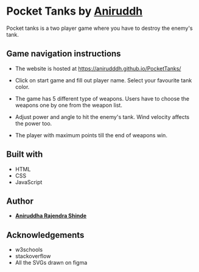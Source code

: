 # Pocket Tanks by <a href="https://linktr.ee/Anirudddh" > Aniruddh</a>

Pocket tanks is  a two player game where you have to destroy the enemy's tank. 

## Game navigation instructions

* The website is hosted at <https://anirudddh.github.io/PocketTanks/>

* Click on start game and fill out player name. Select your favourite tank color.

* The game has 5 different type of weapons. Users have to choose the weapons one by one from the weapon list.

* Adjust power and angle to hit the enemy's tank. Wind velocity affects the power too.

* The player with maximum points till the end of weapons win.

## Built with

* HTML
* CSS
* JavaScript


## Author

* **<a href="https://linktr.ee/Anirudddh" >Aniruddha Rajendra Shinde</a>**

## Acknowledgements

* w3schools
* stackoverflow
* All the SVGs drawn on figma